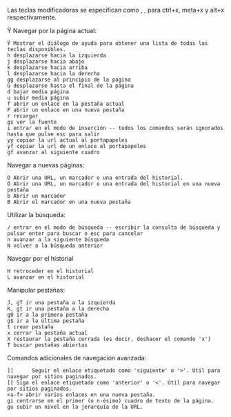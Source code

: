 Las teclas modificadoras se especifican como <c-x>, <m-x>, <a-x> para ctrl+x, meta+x y alt+x respectivamente.

Ÿ Navegar por la página actual:

    Ÿ Mostrar el diálogo de ayuda para obtener una lista de todas las teclas disponibles.
    h desplazarse hacia la izquierda
    j desplazarse hacia abajo
    k desplazarse hacia arriba
    l desplazarse hacia la derecha
    gg desplazarse al principio de la página
    G desplazarse hasta el final de la página
    d bajar media página
    u subir media página
    f abrir un enlace en la pestaña actual
    F abrir un enlace en una nueva pestaña
    r recargar
    gs ver la fuente
    i entrar en el modo de inserción -- todos los comandos serán ignorados hasta que pulse esc para salir
    yy copiar la url actual al portapapeles
    yf copiar la url de un enlace al portapapeles
    gf avanzar al siguiente cuadro

Navegar a nuevas páginas:

    O Abrir una URL, un marcador o una entrada del historial.
    O Abrir una URL, un marcador o una entrada del historial en una nueva pestaña
    b Abrir un marcador
    B Abrir el marcador en una nueva pestaña

Utilizar la búsqueda:

    / entrar en el modo de búsqueda -- escribir la consulta de búsqueda y pulsar enter para buscar o esc para cancelar
    n avanzar a la siguiente búsqueda
    N volver a la búsqueda anterior

Navegar por el historial

    H retroceder en el historial
    L avanzar en el historial

Manipular pestañas:

    J, gT ir una pestaña a la izquierda
    K, gt ir una pestaña a la derecha
    g0 ir a la primera pestaña
    g$ ir a la última pestaña
    t crear pestaña
    x cerrar la pestaña actual
    X restaurar la pestaña cerrada (es decir, deshacer el comando 'x')
    T buscar pestañas abiertas

Comandos adicionales de navegación avanzada:

    ]]      Seguir el enlace etiquetado como 'siguiente' o '>'. Útil para navegar por sitios paginados.
    [[ Siga el enlace etiquetado como 'anterior' o '<'. Útil para navegar por sitios paginados.
    <a-f> abrir varios enlaces en una nueva pestaña.
    gi centrarse en el primer (o n-ésimo) cuadro de texto de la página.
    gu subir un nivel en la jerarquía de la URL.


